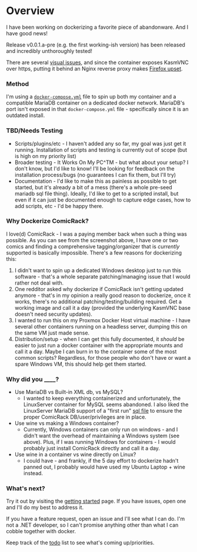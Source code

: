 # Overview


I have been working on dockerizing a favorite piece of abandonware. And I have good news!

Release v0.0.1.a-pre (e.g. the first working-ish version) has been released and incredibly unthoroughly tested! 

There are several [visual issues](ui_issues.png), and since the container exposes KasmVNC over https, putting it behind an Nginx reverse proxy makes [Firefox upset](firefox_issues).

### Method

I'm using a [`docker-compose.yml`](../docker-compose.yml) file to spin up both my container and a compatible MariaDB container on a dedicated docker network. MariaDB's port isn't exposed in that `docker-compose.yml` file - specifically since it is an outdated install.


### TBD/Needs Testing

- Scripts/plugins/etc - I haven't added any so far, my goal was just get it running. Installation of scripts and testing is currently out of scope (but is high on my priority list)
- Broader testing - It Works On My PC^TM - but what about your setup? I don't know, but I'd like to know! I'll be looking for feedback on the installation process/bugs (no guarantees I can fix them, but I'll try)
- Documentation - I'd like to make this as painless as possible to get started, but it's already a bit of a mess (there's a whole pre-seed mariadb sql file thing). Ideally, I'd like to get to a scripted install, but even if it can just be documented enough to capture edge cases, how to add scripts, etc - I'd be happy there.

### Why Dockerize ComicRack?

I love(d) ComicRack - I was a paying member back when such a thing was possible. As you can see from the screenshot above, I have one or two comics and finding a comprehensive tagging/organizer that is *currently* supported is basically impossible. There's a few reasons for dockerizing this:

1. I didn't want to spin up a dedicated Windows desktop just to run this software - that's a whole separate patching/managing issue that I would rather not deal with.
2. One redditor asked why dockerize if ComicRack isn't getting updated anymore - that's in my opinion a really good reason to dockerize, once it works, there's no additional patching/testing/building required. Get a working image and call it a day (provided the underlying KasmVNC base doesn't need security updates).
3. I wanted to run this on my Proxmox Docker Host virtual machine - I have several other containers running on a headless server, dumping this on the same VM just made sense.
4. Distribution/setup - when I can get this fully documented, it *should* be easier to just run a docker container with the appropriate mounts and call it a day. Maybe I can burn in to the container some of the most common scripts? Regardless, for those people who don't have or want a spare Windows VM, this should help get them started.

### Why did you ____?

- Use MariaDB vs Built-in XML db, vs MySQL?
    - I wanted to keep everything containerized and unfortunately, the LinuxServer container for MySQL seems abandoned. I also liked the LinuxServer MariaDB support of a "first run" [sql file](https://github.com/pezhore/comicrack-docker/blob/main/docs/init_comicdb.sql) to ensure the proper ComicRack DB/user/privileges are in place.
- Use wine vs making a Windows container?
   - Currently, Windows containers can only run on windows - and I didn't want the overhead of maintaining a Windows system (see above). Plus, if I was running Windows for containers - I would probably just install ComicRack directly and call it a day.
- Use wine in a container vs wine directly on Linux?
   - I could have - and frankly, if the 5 day effort to dockerize hadn't panned out, I probably would have used my Ubuntu Laptop + wine instead.

### What's next?

Try it out by visiting the [getting started](getting_started.md) page. If you have issues, open one and I'll do my best
to address it.

If you have a feature request, open an issue and I'll see what I can do. I'm not a .NET developer, so I can't promise
anything other than what I can cobble together with docker.

Keep track of the [todo](./todo.md) list to see what's coming up/priorities.